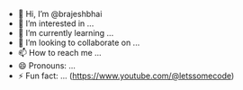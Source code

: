 - 👋 Hi, I’m @brajeshbhai
- 👀 I’m interested in ...
- 🌱 I’m currently learning ...
- 💞️ I’m looking to collaborate on ...
- 📫 How to reach me ...
- 😄 Pronouns: ...
- ⚡ Fun fact: ...
(https://www.youtube.com/@letssomecode)
<!---
brajeshbhai/brajeshbhai is a ✨ special ✨ repository because its `README.md` (this file) appears on your GitHub profile.
You can click the Preview link to take a look at your changes.


